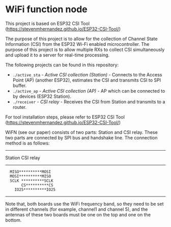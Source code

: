 # WiFi function node

This project is based on ESP32 CSI Tool (https://stevenmhernandez.github.io/ESP32-CSI-Tool/)

The purpose of this project is to allow for the collection of Channel State Information (CSI) from the ESP32 Wi-Fi enabled microcontroller. 
The purpose of this project is to allow multiple RXs to collect CSI simultaneously and upload it to a server for real-time processing.

The following projects can be found in this repository:

* `./active_sta` - *Active CSI collection (Station)* - Connects to the Access Point (AP) (another ESP32), estimates the CSI and transmits CSI to SPI buffer.
* `./active_ap` - *Active CSI collection (AP)* - AP which can be connected to by devices (ESP32 Station).
* `./receiver` - *CSI relay* - Receives the CSI from Station and transmits to a router.

For tool installation steps, please refer to ESP32 CSI Tool (https://stevenmhernandez.github.io/ESP32-CSI-Tool/)

WiFN (see our paper) consists of two parts: Station and CSI relay. These two parts are connected by SPI bus and handshake line.
The connection method is as follows:
***********            ************
Station                   CSI relay 
***********            ************
      MISO**********MOSI
      MOSI**********MISO
      SCLK **********SCLK
           CS**********CS
        IO25**********IO25
***********             ************

Note that, both boards use the WiFi frequency band, so they need to be set in different channels (for example, channel1 and channel 5), and the antennas of these two boards must be one on the top and one on the bottom.
